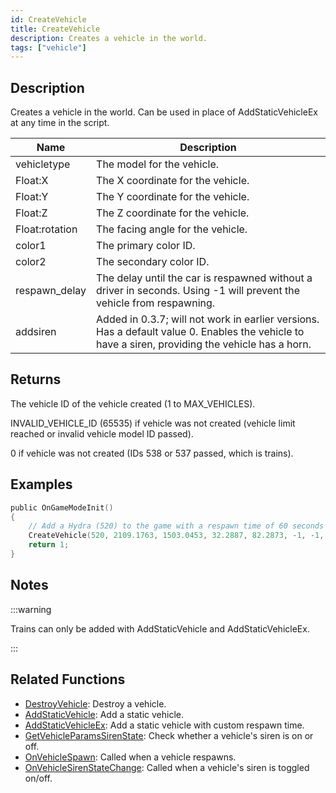 ```yaml
---
id: CreateVehicle
title: CreateVehicle
description: Creates a vehicle in the world.
tags: ["vehicle"]
---
```


## Description

Creates a vehicle in the world. Can be used in place of AddStaticVehicleEx at any time in the script.

| Name           | Description                                                                                                                                      |
| -------------- | ------------------------------------------------------------------------------------------------------------------------------------------------ |
| vehicletype    | The model for the vehicle.                                                                                                                       |
| Float:X        | The X coordinate for the vehicle.                                                                                                                |
| Float:Y        | The Y coordinate for the vehicle.                                                                                                                |
| Float:Z        | The Z coordinate for the vehicle.                                                                                                                |
| Float:rotation | The facing angle for the vehicle.                                                                                                                |
| color1         | The primary color ID.                                                                                                                            |
| color2         | The secondary color ID.                                                                                                                          |
| respawn_delay  | The delay until the car is respawned without a driver in seconds. Using -1 will prevent the vehicle from respawning.                             |
| addsiren       | Added in 0.3.7; will not work in earlier versions. Has a default value 0. Enables the vehicle to have a siren, providing the vehicle has a horn. |

## Returns

The vehicle ID of the vehicle created (1 to MAX_VEHICLES).

INVALID_VEHICLE_ID (65535) if vehicle was not created (vehicle limit reached or invalid vehicle model ID passed).

0 if vehicle was not created (IDs 538 or 537 passed, which is trains).

## Examples

```c
public OnGameModeInit()
{
    // Add a Hydra (520) to the game with a respawn time of 60 seconds
    CreateVehicle(520, 2109.1763, 1503.0453, 32.2887, 82.2873, -1, -1, 60);
    return 1;
}
```

## Notes

:::warning

Trains can only be added with AddStaticVehicle and AddStaticVehicleEx.

:::

## Related Functions

- [DestroyVehicle](DestroyVehicle.md): Destroy a vehicle.
- [AddStaticVehicle](AddStaticVehicle.md): Add a static vehicle.
- [AddStaticVehicleEx](AddStaticVehicleEx.md): Add a static vehicle with custom respawn time.
- [GetVehicleParamsSirenState](GetVehicleParamsSirenState.md): Check whether a vehicle's siren is on or off.
- [OnVehicleSpawn](../callbacks/OnVehicleSpawn.md): Called when a vehicle respawns.
- [OnVehicleSirenStateChange](../callbacks/OnVehicleSirenStateChange.md): Called when a vehicle's siren is toggled on/off.
